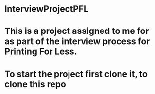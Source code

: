 # InterviewProjectPFL

# This is a project assigned to me for as part of the interview process for Printing For Less.

# To start the project first clone it, to clone this repo 
